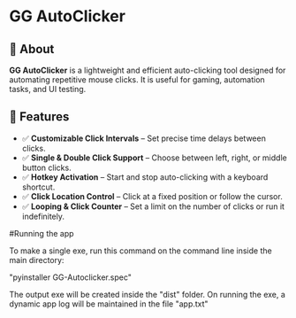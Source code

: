 # GG AutoClicker  

## 🎯 About  

**GG AutoClicker** is a lightweight and efficient auto-clicking tool designed for automating repetitive mouse clicks. It is useful for gaming, automation tasks, and UI testing.  

## 🔹 Features  

- ✅ **Customizable Click Intervals** – Set precise time delays between clicks.  
- ✅ **Single & Double Click Support** – Choose between left, right, or middle button clicks.  
- ✅ **Hotkey Activation** – Start and stop auto-clicking with a keyboard shortcut.  
- ✅ **Click Location Control** – Click at a fixed position or follow the cursor.  
- ✅ **Looping & Click Counter** – Set a limit on the number of clicks or run it indefinitely.  

#Running the app

To make a single exe, run this command on the command line inside the main directory:

"pyinstaller GG-Autoclicker.spec"

The output exe will be created inside the "dist" folder. On running the exe, a dynamic app log will be maintained in the file "app.txt"

